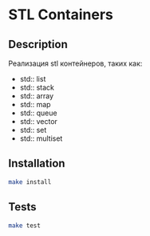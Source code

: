 # STL Containers

## Description

Реализация stl контейнеров, таких как:
  - std:: list
  - std:: stack
  - std:: array
  - std:: map
  - std:: queue
  - std:: vector
  - std:: set
  - std:: multiset

## Installation

```bash
make install
```

## Tests

```bash
make test
```
